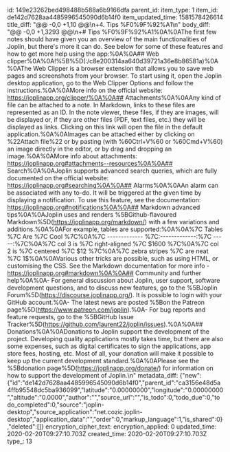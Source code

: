 id: 149e23262bed498488b588a6b9166dfa
parent_id: 
item_type: 1
item_id: de142d7628aa4485996545090d6b14f0
item_updated_time: 1581578426614
title_diff: "@@ -0,0 +1,10 @@\n+4. Tips %F0%9F%92%A1\n"
body_diff: "@@ -0,0 +1,3293 @@\n+# Tips %F0%9F%92%A1%0A%0AThe first few notes should have given you an overview of the main functionalities of Joplin, but there's more it can do. See below for some of these features and how to get more help using the app:%0A%0A## Web clipper%0A%0A!%5B%5D(:/c8e200314aa640d39721a36e8b86581a)%0A%0AThe Web Clipper is a browser extension that allows you to save web pages and screenshots from your browser. To start using it, open the Joplin desktop application, go to the Web Clipper Options and follow the instructions.%0A%0AMore info on the official website: https://joplinapp.org/clipper/%0A%0A## Attachments%0A%0AAny kind of file can be attached to a note. In Markdown, links to these files are represented as an ID. In the note viewer, these files, if they are images, will be displayed or, if they are other files (PDF, text files, etc.) they will be displayed as links. Clicking on this link will open the file in the default application.%0A%0AImages can be attached either by clicking on %22Attach file%22 or by pasting (with %60Ctrl+V%60 or %60Cmd+V%60) an image directly in the editor, or by drag and dropping an image.%0A%0AMore info about attachments: https://joplinapp.org#attachments--resources%0A%0A## Search%0A%0AJoplin supports advanced search queries, which are fully documented on the official website: https://joplinapp.org#searching%0A%0A## Alarms%0A%0AAn alarm can be associated with any to-do. It will be triggered at the given time by displaying a notification. To use this feature, see the documentation: https://joplinapp.org#notifications%0A%0A## Markdown advanced tips%0A%0AJoplin uses and renders %5BGithub-flavoured Markdown%5D(https://joplinapp.org/markdown/) with a few variations and additions.%0A%0AFor example, tables are supported:%0A%0A%7C Tables        %7C Are           %7C Cool  %7C%0A%7C ------------- %7C:-------------:%7C -----:%7C%0A%7C col 3 is      %7C right-aligned %7C $1600 %7C%0A%7C col 2 is      %7C centered      %7C   $12 %7C%0A%7C zebra stripes %7C are neat      %7C    $1 %7C%0A%0AYou can also create lists of checkboxes. These checkboxes can be ticked directly in the viewer, or by adding an %22x%22 inside:%0A%0A- %5B %5D Milk%0A- %5B %5D Eggs%0A- %5Bx%5D Beer%0A%0AMath expressions can be added using the %5BKaTeX notation%5D(https://khan.github.io/KaTeX/):%0A%0A$$%0Af(x) = %5Cint_%7B-%5Cinfty%7D%5E%5Cinfty%0A    %5Chat f(%5Cxi)%5C,e%5E%7B2 %5Cpi i %5Cxi x%7D%0A    %5C,d%5Cxi%0A$$%0A%0AVarious other tricks are possible, such as using HTML, or customising the CSS. See the Markdown documentation for more info - https://joplinapp.org#markdown%0A%0A## Community and further help%0A%0A- For general discussion about Joplin, user support, software development questions, and to discuss new features, go to the %5BJoplin Forum%5D(https://discourse.joplinapp.org/). It is possible to login with your GitHub account.%0A- The latest news are posted %5Bon the Patreon page%5D(https://www.patreon.com/joplin).%0A- For bug reports and feature requests, go to the %5BGitHub Issue Tracker%5D(https://github.com/laurent22/joplin/issues).%0A%0A## Donations%0A%0ADonations to Joplin support the development of the project. Developing quality applications mostly takes time, but there are also some expenses, such as digital certificates to sign the applications, app store fees, hosting, etc. Most of all, your donation will make it possible to keep up the current development standard.%0A%0APlease see the %5Bdonation page%5D(https://joplinapp.org/donate/) for information on how to support the development of Joplin.\n"
metadata_diff: {"new":{"id":"de142d7628aa4485996545090d6b14f0","parent_id":"ca3156e48d5a4ffb95548dc5ba936099","latitude":"0.00000000","longitude":"0.00000000","altitude":"0.0000","author":"","source_url":"","is_todo":0,"todo_due":0,"todo_completed":0,"source":"joplin-desktop","source_application":"net.cozic.joplin-desktop","application_data":"","order":0,"markup_language":1,"is_shared":0},"deleted":[]}
encryption_cipher_text: 
encryption_applied: 0
updated_time: 2020-02-20T09:27:10.703Z
created_time: 2020-02-20T09:27:10.703Z
type_: 13